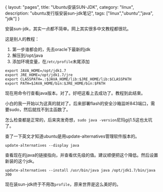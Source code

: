 {
layout: "pages",
title: "Ubuntu安装SUN-JDK",
category: "linux",
description: "ubuntu发行版安装sun-jdk笔记",
tags: ["linux","ubuntu","java", "jdk"]
}

安装sun-jdk，其实一点都不简单。网上其实很多中文教程都很坑。

这是别人的教程：

1. 第一步谁都会的，先去oracle下最新的jdk
2. 解压到/opt/java
3. 添加环境变量，在`/etc/profile`末尾添加

```{text}
export JAVA_HOME=/opt/jdk1.7
export JRE_HOME=/opt/jdk1.7/jre
export CLASSPATH=.:$JAVA_HOME/lib:$JRE_HOME/lib:$CLASSPATH
export PATH=$JAVA_HOME/bin:$JRE_HOME/bin:$PATH
```

现在用命令行查看java版本。对了。好吧这看上去成功了。教程到此结束。

小白的我一开始以为这真的就对了。后来部署flash的安全沙箱监听843端口，需要sudo，然后就找不到主函数了。

怎么检查都是正常的，后来突发奇想，`sudo java -version`尼玛gij1.5这也太坑了。

查了一下英文才知道ubuntu是用update-alternatives管理软件版本的。

```{bash}
update-alternatives --display java
```

查看现在的java的链接指向，并查看优先级的值。建议顺便把这个降低。然后设置新装的这个jdk。

```{bash}
update-alternatives --install /usr/bin/java java /opt/jdk1.7/bin/java 300
```

现在装sun-jdk终于不用改`profile`，原来世界是这么美好的。

